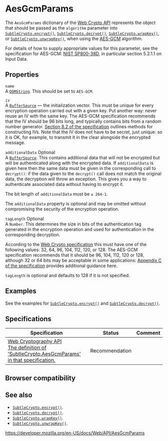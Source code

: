 # AesGcmParams

The `AesGcmParams` dictionary of the [Web Crypto API](web_crypto_api) represents the object that should be passed as the `algorithm` parameter into [`SubtleCrypto.encrypt()`](subtlecrypto/encrypt), [`SubtleCrypto.decrypt()`](subtlecrypto/decrypt), [`SubtleCrypto.wrapKey()`](subtlecrypto/wrapkey), or [`SubtleCrypto.unwrapKey()`](subtlecrypto/unwrapkey), when using the [AES-GCM](subtlecrypto/encrypt#aes-gcm) algorithm.

For details of how to supply appropriate values for this parameter, see the specification for AES-GCM: [NIST SP800-38D](https://nvlpubs.nist.gov/nistpubs/Legacy/SP/nistspecialpublication800-38d.pdf), in particular section 5.2.1.1 on Input Data.

## Properties

`name`  
A [`DOMString`](domstring). This should be set to `AES-GCM`.

`iv`  
A [`BufferSource`](buffersource) — the initialization vector. This must be unique for every encryption operation carried out with a given key. Put another way: never reuse an IV with the same key. The AES-GCM specification recommends that the IV should be 96 bits long, and typically contains bits from a random number generator. [Section 8.2 of the specification](https://nvlpubs.nist.gov/nistpubs/Legacy/SP/nistspecialpublication800-38d.pdf#%5B%7B%22num%22%3A65%2C%22gen%22%3A0%7D%2C%7B%22name%22%3A%22XYZ%22%7D%2C0%2C792%2Cnull%5D) outlines methods for constructing IVs. Note that the IV does not have to be secret, just unique: so it is OK, for example, to transmit it in the clear alongside the encrypted message.

`additionalData` <span class="badge inline optional">Optional</span>  
A [`BufferSource`](buffersource). This contains additional data that will not be encrypted but will be authenticated along with the encrypted data. If `additionalData` is given here then the same data must be given in the corresponding call to `decrypt()`: if the data given to the `decrypt()` call does not match the original data, the decryption will throw an exception. This gives you a way to authenticate associated data without having to encrypt it.

The bit length of `additionalData` must be `≤ 264-1`.

The `additionalData` property is optional and may be omitted without compromising the security of the encryption operation.

`tagLength` <span class="badge inline optional">Optional</span>  
A `Number`. This determines the size in bits of the authentication tag generated in the encryption operation and used for authentication in the corresponding decryption.

According to the [Web Crypto specification](https://www.w3.org/TR/WebCryptoAPI/#dfn-AesGcmParams) this must have one of the following values: 32, 64, 96, 104, 112, 120, or 128. The AES-GCM specification recommends that it should be 96, 104, 112, 120 or 128, although 32 or 64 bits may be acceptable in some applications: [Appendix C of the specification](https://nvlpubs.nist.gov/nistpubs/Legacy/SP/nistspecialpublication800-38d.pdf#%5B%7B%22num%22%3A92%2C%22gen%22%3A0%7D%2C%7B%22name%22%3A%22XYZ%22%7D%2C0%2C792%2Cnull%5D) provides additional guidance here.

`tagLength` is optional and defaults to 128 if it is not specified.

## Examples

See the examples for [`SubtleCrypto.encrypt()`](subtlecrypto/encrypt) and [`SubtleCrypto.decrypt()`](subtlecrypto/decrypt).

## Specifications

<table><thead><tr class="header"><th>Specification</th><th>Status</th><th>Comment</th></tr></thead><tbody><tr class="odd"><td><a href="https://www.w3.org/TR/WebCryptoAPI/#dfn-AesGcmParams">Web Cryptography API<br />
<span class="small">The definition of 'SubtleCrypto.AesGcmParams' in that specification.</span></a></td><td><span class="spec-rec">Recommendation</span></td><td></td></tr></tbody></table>

## Browser compatibility

## See also

- [`SubtleCrypto.encrypt()`](subtlecrypto/encrypt).
- [`SubtleCrypto.decrypt()`](subtlecrypto/decrypt).
- [`SubtleCrypto.wrapKey()`](subtlecrypto/wrapkey).
- [`SubtleCrypto.unwrapKey()`](subtlecrypto/unwrapkey).

<a href="https://developer.mozilla.org/en-US/docs/Web/API/AesGcmParams" class="_attribution-link">https://developer.mozilla.org/en-US/docs/Web/API/AesGcmParams</a>
